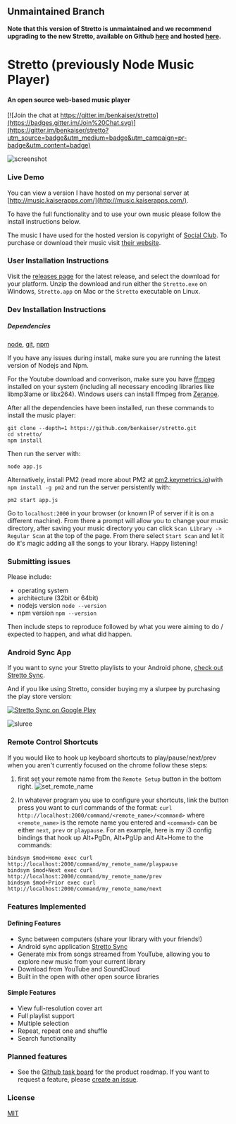 ## Unmaintained Branch

**Note that this version of Stretto is unmaintained and we recommend upgrading to the new Stretto, available on Github [here](https://github.com/benkaiser/stretto) and hosted [here](https://next.kaiserapps.com/).**

Stretto (previously Node Music Player)
=================
#### An open source web-based music player

[![Join the chat at https://gitter.im/benkaiser/stretto](https://badges.gitter.im/Join%20Chat.svg)](https://gitter.im/benkaiser/stretto?utm_source=badge&utm_medium=badge&utm_campaign=pr-badge&utm_content=badge)

![screenshot](https://cloud.githubusercontent.com/assets/608054/12073955/0b9a34c6-b0ef-11e5-83f5-04c6f3fed33c.png)

### Live Demo
You can view a version I have hosted on my personal server at [http://music.kaiserapps.com/](http://music.kaiserapps.com/).

To have the full functionality and to use your own music please follow the install instructions below.

The music I have used for the hosted version is copyright of [Social Club](http://martymar.goodcitymusic.com/).
To purchase or download their music visit [their website](https://socialxclub.bandcamp.com).

### User Installation Instructions

Visit the [releases page](https://github.com/benkaiser/stretto/releases) for the latest release, and select the download for your platform. Unzip the download and run either the `Stretto.exe` on Windows, `Stretto.app` on Mac or the `Stretto` executable on Linux.

### Dev Installation Instructions
##### Dependencies

[node](http://nodejs.org/), [git](http://git-scm.com/), [npm](http://npmjs.org)

If you have any issues during install, make sure you are running the latest version of Nodejs and Npm.

For the Youtube download and converison, make sure you have [ffmpeg](https://ffmpeg.org/) installed on your system (including all necessary encoding libraries like libmp3lame or libx264).
Windows users can install ffmpeg from [Zeranoe](http://ffmpeg.zeranoe.com/builds/).

After all the dependencies have been installed, run these commands to install the music player:
```
git clone --depth=1 https://github.com/benkaiser/stretto.git
cd stretto/
npm install
```

Then run the server with:
```
node app.js
```

Alternatively, install PM2 (read more about PM2 at [pm2.keymetrics.io](http://pm2.keymetrics.io/))with `npm install -g pm2` and run the server persistently with:
```
pm2 start app.js
```

Go to `localhost:2000` in your browser (or known IP of server if it is on a different machine). From there a prompt will allow you to change your music directory, after saving your music directory you can click `Scan Library -> Regular Scan` at the top of the page. From there select `Start Scan` and let it do it's magic adding all the songs to your library. Happy listening!

### Submitting issues

Please include:

- operating system
- architecture (32bit or 64bit)
- nodejs version `node --version`
- npm version `npm --version`

Then include steps to reproduce followed by what you were aiming to do / expected to happen, and what did happen.

### Android Sync App

If you want to sync your Stretto playlists to your Android phone, [check out Stretto Sync](https://github.com/benkaiser/stretto-android-sync).

And if you like using Stretto, consider buying my a slurpee by purchasing the play store version:

[![Stretto Sync on Google Play](https://cloud.githubusercontent.com/assets/608054/19828055/8d4ed4b0-9dff-11e6-8780-96564d414b3a.png)](https://play.google.com/store/apps/details?id=com.kaiserapps.benkaiser.strettoandroidsync)

![sluree](https://cloud.githubusercontent.com/assets/608054/19828043/418046cc-9dff-11e6-936a-460d79b830ab.jpg)

### Remote Control Shortcuts

If you would like to hook up keyboard shortcuts to play/pause/next/prev when you aren't currently focused
on the chrome follow these steps:

1. first set your remote name from the `Remote Setup` button in the bottom right.
![set_remote_name](https://cloud.githubusercontent.com/assets/608054/6090658/9520f106-aecc-11e4-9d77-1a1822ade842.jpg)

2. In whatever program you use to configure your shortcuts, link the button press you want to curl commands of the format:
`curl http://localhost:2000/command/<remote_name>/<command>` where `<remote_name>` is the remote name you entered and  `<command>` can be either `next`, `prev` or `playpause`.
For an example, here is my i3 config bindings that hook up Alt+PgDn, Alt+PgUp and Alt+Home to the commands:
```
bindsym $mod+Home exec curl http://localhost:2000/command/my_remote_name/playpause
bindsym $mod+Next exec curl http://localhost:2000/command/my_remote_name/prev
bindsym $mod+Prior exec curl http://localhost:2000/command/my_remote_name/next
```


### Features Implemented

#### Defining Features

- Sync between computers (share your library with your friends!)
- Android sync application [Stretto Sync](https://github.com/benkaiser/stretto-android-sync)
- Generate mix from songs streamed from YouTube, allowing you to explore new music from your current library
- Download from YouTube and SoundCloud
- Built in the open with other open source libraries

#### Simple Features
- View full-resolution cover art
- Full playlist support
- Multiple selection
- Repeat, repeat one and shuffle
- Search functionality

### Planned features

- See the [Github task  board](https://github.com/benkaiser/stretto/projects/1) for the product roadmap. If you want to request a feature, please [create an issue](https://github.com/benkaiser/stretto/issues/new).

### License

[MIT](https://opensource.org/licenses/MIT)
